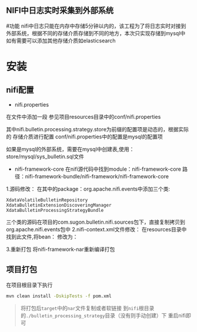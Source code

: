 NIFI中日志实时采集到外部系统
----
#功能
 nifi中日志只能在内存中存储5分钟以内的，该工程为了将日志实时对接到
 外部系统，根据不同的存储介质存储到不同的地方，本次只实现存储到mysql中
 如有需要可以添加其他存储介质如elasticsearch

# 安装

## nifi配置

- nifi.properties

在文件中添加一段
参见项目resources目录中的conf/nifi.properties

其中nifi.bulletin.processing.strategy.store为前缀的配置项是动态的，根据实际的
存储介质进行配置
conf/nifi.properties中的配置是mysql的配置项

如果是mysql的外部系统，需要在mysql中创建表,使用：store/mysql/sys_bulletin.sql文件

- nifi-framework-core
在nifi源代码中找到module：nifi-framework-core
路径：nifi-framework-bundle/nifi-framework/nifi-framework-core

1.源码修改：
在其中的package：org.apache.nifi.events中添加三个类:
````
XdataVolatileBulletinRepository
XdataBulletinExtensionDiscoveringManager
XdataBulletinProcessingStrategyBundle
````
三个类的源码在项目的com.sugon.bulletin.nifi.sources包下，直接复制拷贝到
org.apache.nifi.events包中
2.nifi-context.xml文件修改：
在resources目录中找到此文件,将bean：
<bean id="bulletinRepository" class="org.apache.nifi.events.VolatileBulletinRepository" />
修改为：
<bean id="bulletinRepository" class="org.apache.nifi.events.XdataVolatileBulletinRepository">
<constructor-arg ref="nifiProperties" />
</bean>

3.重新打包
将nifi-framework-nar重新编译打包

## 项目打包

在项目根目录下执行

```bash
mvn clean install -DskipTests -f pom.xml
```
> 将打包后`target`中的`nar`文件复制或者软链接
到`nifi`根目录的`./bulletin_processing_strategy`目录（没有则手动创建）下
> 重启nifi即可